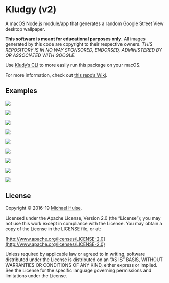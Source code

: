 # Kludgy (v2)

A macOS Node.js module/app that generates a random Google Street View desktop wallpaper.

**This software is meant for educational purposes only.** All images generated by this code are copyright to their respective owners. *THIS REPOSITORY IS IN NO WAY SPONSORED, ENDORSED, ADMINISTERED BY OR ASSOCIATED WITH GOOGLE.*

Use [Kludy’s CLI](https://github.com/mhulse/kludgy-cli) to more easily run this package on your macOS.

For more information, check out [this repo’s Wiki](../../wiki).

## Examples

![](https://user-images.githubusercontent.com/218624/57432292-4d9e0b80-71ea-11e9-84ff-5d3ae7861536.jpg)

![](https://user-images.githubusercontent.com/218624/57203471-34385d80-6f65-11e9-84bd-a04bb4499326.jpg)

![](https://user-images.githubusercontent.com/218624/56943434-5dc03780-6ad4-11e9-911e-9a19f0574690.jpg)

![](https://user-images.githubusercontent.com/218624/56859936-2a4fa280-6946-11e9-8f70-af091a265759.jpeg)

![](https://user-images.githubusercontent.com/218624/56859937-2a4fa280-6946-11e9-8c13-2b57127f4474.jpeg)

![](https://user-images.githubusercontent.com/218624/56859938-2a4fa280-6946-11e9-824b-642c71e2001b.jpeg)

![](https://user-images.githubusercontent.com/218624/56859939-2a4fa280-6946-11e9-980f-d87d05461f4c.jpeg)

![](https://user-images.githubusercontent.com/218624/56859940-2a4fa280-6946-11e9-9c5f-fdee2b20d6cb.jpeg)

![](https://user-images.githubusercontent.com/218624/56859941-2a4fa280-6946-11e9-8332-e17823bfeedf.jpeg)

## License

Copyright © 2016-19 [Michael Hulse](http://mky.io).

Licensed under the Apache License, Version 2.0 (the “License”); you may not use this work except in compliance with the License. You may obtain a copy of the License in the LICENSE file, or at:

[http://www.apache.org/licenses/LICENSE-2.0](http://www.apache.org/licenses/LICENSE-2.0)

Unless required by applicable law or agreed to in writing, software distributed under the License is distributed on an “AS IS” BASIS, WITHOUT WARRANTIES OR CONDITIONS OF ANY KIND, either express or implied. See the License for the specific language governing permissions and limitations under the License.
